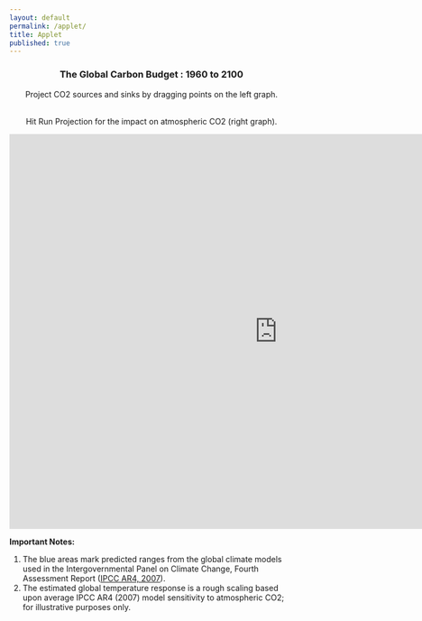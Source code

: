 ```yaml
---
layout: default
permalink: /applet/
title: Applet
published: true
---
```


<div style="text-align:center"> 
<h3> The Global Carbon Budget : 1960 to 2100 </h3>

<p>

Project CO2 sources and sinks by dragging points on the left graph. 

<br>
Hit Run Projection for the impact on atmospheric CO2 (right graph).

</p>


<iframe src="http://galenmckinley.github.io/CarbonCycle/cc-1.0.0/carboncycle.html" width="950px" height="700px" align="center" frameborder="0px" marginwidth="0px" scrolling="none" border="0px" class="iframe-class"></iframe>

</div>

**Important Notes:**

1. The blue areas mark predicted ranges from the global climate models used in the Intergovernmental Panel on Climate Change, Fourth Assessment Report ([IPCC AR4, 2007](http://www.ipcc.ch/publications_and_data/publications_ipcc_fourth_assessment_report_synthesis_report.htm)).
2. The estimated global temperature response is a rough scaling based upon average IPCC AR4 (2007) model sensitivity to atmospheric CO2; for illustrative purposes only.



